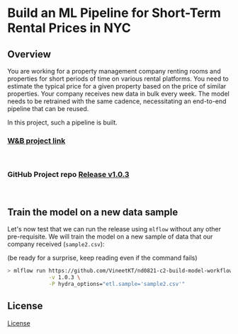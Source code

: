 # Build an ML Pipeline for Short-Term Rental Prices in NYC

## Overview

You are working for a property management company renting rooms and properties for short periods of
time on various rental platforms. You need to estimate the typical price for a given property based
on the price of similar properties. Your company receives new data in bulk every week. The model needs
to be retrained with the same cadence, necessitating an end-to-end pipeline that can be reused.

In this project, such a pipeline is built.

### [W&B project link](https://wandb.ai/vineetkt/nyc_airbnb)

<br />

### GitHub Project repo [Release v1.0.3](https://github.com/VineetKT/nd0821-c2-build-model-workflow-starter/tree/1.0.3)

<br />

## Train the model on a new data sample

Let's now test that we can run the release using `mlflow` without any other pre-requisite. We will
train the model on a new sample of data that our company received (`sample2.csv`):

(be ready for a surprise, keep reading even if the command fails)

```bash
> mlflow run https://github.com/VineetKT/nd0821-c2-build-model-workflow-starter.git \
             -v 1.0.3 \
             -P hydra_options="etl.sample='sample2.csv'"
```

## License

[License](LICENSE.txt)

